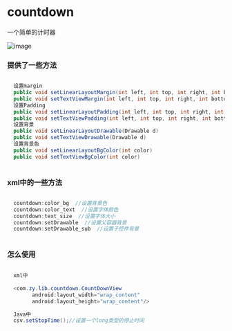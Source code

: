 # countdown
一个简单的计时器

![image](https://github.com/bigrainbig/countdown/blob/master/app/src/main/res/mipmap-xhdpi/demopic.png)

### 提供了一些方法
```java

  设置margin
  public void setLinearLayoutMargin(int left, int top, int right, int bottom)
  public void setTextViewMargin(int left, int top, int right, int bottom)
  设置Padding
  public void setLinearLayoutPadding(int left, int top, int right, int bottom)
  public void setTextViewPadding(int left, int top, int right, int bottom)
  设置背景
  public void setLinearLayoutDrawable(Drawable d)
  public void setTextViewDrawable(Drawable d)
  设置背景色
  public void setLinearLayoutBgColor(int color)
  public void setTextViewBgColor(int color)
  
  ```
### xml中的一些方法
```java

  countdown:color_bg  //设置背景色
  countdown:color_text  //设置字体颜色
  countdown:text_size  //设置字体大小
  countdown:setDrawable  //设置父容器背景
  countdown:setDrawable_sub  //设置子控件背景
  
```
### 怎么使用
```java
  
  xml中
  
  <com.zy.lib.countdown.CountDownView 
        android:layout_width="wrap_content"
        android:layout_height="wrap_content"/>
        
  Java中
  csv.setStopTime();//设置一个long类型的停止时间
  
```
